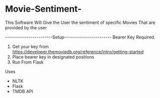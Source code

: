 # Movie-Sentiment-
This Software Will Give the User the sentiment of specific Movies That are provided by the user

------------------------Setup------------------------
Bearer Key Required. 
1. Get your key from https://developer.themoviedb.org/reference/intro/getting-started
2. Place bearer key in designated positions
3. Run From Flask



Uses 
- NLTK
- Flask
- TMDB API
